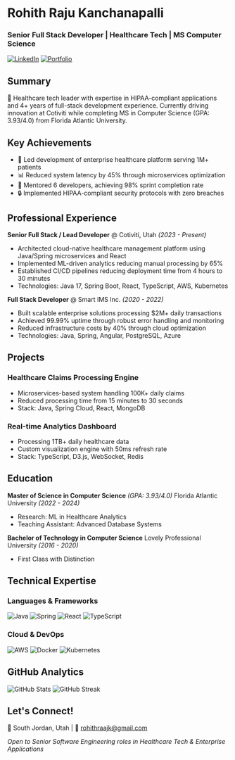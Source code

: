# Rohith Raju Kanchanapalli
### Senior Full Stack Developer | Healthcare Tech | MS Computer Science

[![LinkedIn](https://img.shields.io/badge/LinkedIn-0077B5?style=for-the-badge&logo=linkedin&logoColor=white)](https://www.linkedin.com/in/rohithrajukanchanapalli/)
[![Portfolio](https://img.shields.io/badge/Portfolio-255E63?style=for-the-badge&logo=About.me&logoColor=white)](https://rohtih-fullstackdeveloper.vercel.app/)

## Summary
🏥 Healthcare tech leader with expertise in HIPAA-compliant applications and 4+ years of full-stack development experience. Currently driving innovation at Cotiviti while completing MS in Computer Science (GPA: 3.93/4.0) from Florida Atlantic University.

## Key Achievements
- 🚀 Led development of enterprise healthcare platform serving 1M+ patients
- 📊 Reduced system latency by 45% through microservices optimization
- 👥 Mentored 6 developers, achieving 98% sprint completion rate
- 🔒 Implemented HIPAA-compliant security protocols with zero breaches

## Professional Experience

**Senior Full Stack / Lead Developer** @ Cotiviti, Utah *(2023 - Present)*
- Architected cloud-native healthcare management platform using Java/Spring microservices and React
- Implemented ML-driven analytics reducing manual processing by 65%
- Established CI/CD pipelines reducing deployment time from 4 hours to 30 minutes
- Technologies: Java 17, Spring Boot, React, TypeScript, AWS, Kubernetes

**Full Stack Developer** @ Smart IMS Inc. *(2020 - 2022)*
- Built scalable enterprise solutions processing $2M+ daily transactions
- Achieved 99.99% uptime through robust error handling and monitoring
- Reduced infrastructure costs by 40% through cloud optimization
- Technologies: Java, Spring, Angular, PostgreSQL, Azure

## Projects

### Healthcare Claims Processing Engine
- Microservices-based system handling 100K+ daily claims
- Reduced processing time from 15 minutes to 30 seconds
- Stack: Java, Spring Cloud, React, MongoDB

### Real-time Analytics Dashboard
- Processing 1TB+ daily healthcare data
- Custom visualization engine with 50ms refresh rate
- Stack: TypeScript, D3.js, WebSocket, Redis

## Education

**Master of Science in Computer Science** *(GPA: 3.93/4.0)*
Florida Atlantic University *(2022 - 2024)*
- Research: ML in Healthcare Analytics
- Teaching Assistant: Advanced Database Systems

**Bachelor of Technology in Computer Science**
Lovely Professional University *(2016 - 2020)*
- First Class with Distinction

## Technical Expertise

### Languages & Frameworks
![Java](https://img.shields.io/badge/java-%23ED8B00.svg?style=for-the-badge&logo=openjdk&logoColor=white)
![Spring](https://img.shields.io/badge/spring-%236DB33F.svg?style=for-the-badge&logo=spring&logoColor=white)
![React](https://img.shields.io/badge/react-%2320232a.svg?style=for-the-badge&logo=react&logoColor=%2361DAFB)
![TypeScript](https://img.shields.io/badge/typescript-%23007ACC.svg?style=for-the-badge&logo=typescript&logoColor=white)

### Cloud & DevOps
![AWS](https://img.shields.io/badge/AWS-%23FF9900.svg?style=for-the-badge&logo=amazon-aws&logoColor=white)
![Docker](https://img.shields.io/badge/docker-%230db7ed.svg?style=for-the-badge&logo=docker&logoColor=white)
![Kubernetes](https://img.shields.io/badge/kubernetes-%23326ce5.svg?style=for-the-badge&logo=kubernetes&logoColor=white)

## GitHub Analytics
![GitHub Stats](https://github-readme-stats.vercel.app/api?username=punisher007007&show_icons=true&theme=radical)
![GitHub Streak](https://github-readme-streak-stats.herokuapp.com/?user=punisher007007&theme=radical)

## Let's Connect!
📍 South Jordan, Utah | 📧 rohithraajk@gmail.com

*Open to Senior Software Engineering roles in Healthcare Tech & Enterprise Applications*